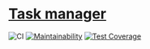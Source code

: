 # [Task manager](http://veetors-task-manager.herokuapp.com)

![CI](https://github.com/veetors/task-manager/workflows/CI/badge.svg)
[![Maintainability](https://api.codeclimate.com/v1/badges/de8260f951ba871a12d4/maintainability)](https://codeclimate.com/github/veetors/task-manager/maintainability)
[![Test Coverage](https://api.codeclimate.com/v1/badges/de8260f951ba871a12d4/test_coverage)](https://codeclimate.com/github/veetors/task-manager/test_coverage)
